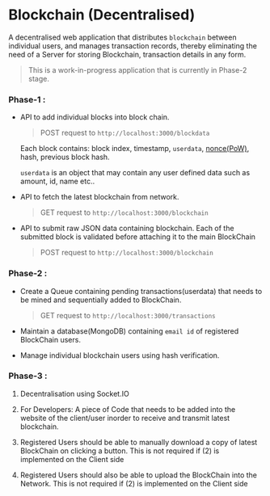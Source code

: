 # Blockchain (Decentralised)


A decentralised web application that distributes `blockchain` between individual users, and manages transaction records, thereby eliminating the need of a Server for storing Blockchain, transaction details in any form.

> This is a work-in-progress application that is currently in Phase-2 stage.


### Phase-1 : 

- API to add individual blocks into block chain.

	> POST request to `http://localhost:3000/blockdata`

	Each block contains: block index, timestamp, `userdata`, [nonce(PoW)](https://www.bitcoinmining.com/what-is-proof-of-work), hash, previous block hash.

	`userdata` is an object that may contain any user defined data such as amount, id, name etc..

- API to fetch the latest blockchain from network.

	> GET request to `http://localhost:3000/blockchain`

- API to submit raw JSON data containing blockchain. Each of the submitted block is validated before attaching it to the main BlockChain

	> POST request to `http://localhost:3000/blockchain`


### Phase-2 : 

- Create a Queue containing pending transactions(userdata) that needs to be mined and sequentially added to BlockChain.

	> GET request to `http://localhost:3000/transactions`

- Maintain a database(MongoDB) containing `email id` of registered BlockChain users.

- Manage individual blockchain users using hash verification.


### Phase-3 :

1) Decentralisation using Socket.IO

2) For Developers: A piece of Code that needs to be added into the website of the client/user inorder to receive and transmit latest blockchain.

3) Registered Users should be able to manually download a copy of latest BlockChain on clicking a button. This is not required if (2) is implemented on the Client side

4) Registered Users should also be able to upload the BlockChain into the Network. This is not required if (2) is implemented on the Client side
